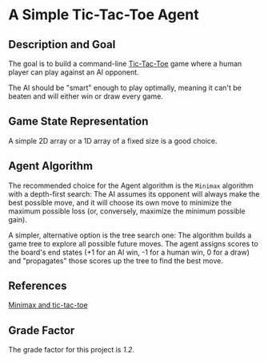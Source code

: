 # A Simple Tic-Tac-Toe Agent

## Description and Goal

The goal is to build a command-line [Tic-Tac-Toe](https://en.wikipedia.org/wiki/Tic-tac-toe) game where a human player can play against an AI opponent.

The AI should be "smart" enough to play optimally, meaning it can't be beaten and will either win or draw every game.

## Game State Representation

A simple 2D array or a 1D array of a fixed size is a good choice.

## Agent Algorithm

The recommended choice for the Agent algorithm is the `Minimax` algorithm with a depth-first search: The AI assumes its opponent will always make the best possible move, and it will choose its own move to minimize the maximum possible loss (or, conversely, maximize the minimum possible gain).

A simpler, alternative option is the tree search one: The algorithm builds a game tree to explore all possible future moves. The agent assigns scores to the board's end states (+1 for an AI win, -1 for a human win, 0 for a draw) and "propagates" those scores up the tree to find the best move.

## References

[Minimax and tic-tac-toe](https://www.neverstopbuilding.com/blog/minimax)

## Grade Factor

The grade factor for this project is *1.2*.
